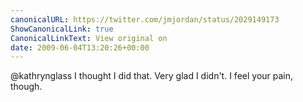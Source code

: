```yaml
---
canonicalURL: https://twitter.com/jmjordan/status/2029149173
ShowCanonicalLink: true
CanonicalLinkText: View original on
date: 2009-06-04T13:20:26+00:00
---
```

@kathrynglass I thought I did that. Very glad I didn't. I feel your pain, though.